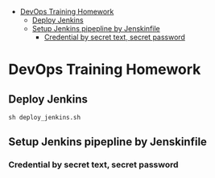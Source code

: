 - [DevOps Training Homework](#devops-training-homework)
  - [Deploy Jenkins](#deploy-jenkins)
  - [Setup Jenkins pipepline by Jenskinfile](#setup-jenkins-pipepline-by-jenskinfile)
    - [Credential by secret text, secret password](#credential-by-secret-text-secret-password)
# DevOps Training Homework
## Deploy Jenkins
```
sh deploy_jenkins.sh
```
## Setup Jenkins pipepline by Jenskinfile
### Credential by secret text, secret password
